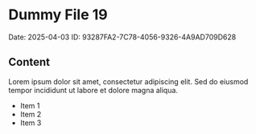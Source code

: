 # Dummy File 19

Date: 2025-04-03
ID: 93287FA2-7C78-4056-9326-4A9AD709D628

## Content

Lorem ipsum dolor sit amet, consectetur adipiscing elit.
Sed do eiusmod tempor incididunt ut labore et dolore magna aliqua.

* Item 1
* Item 2
* Item 3

